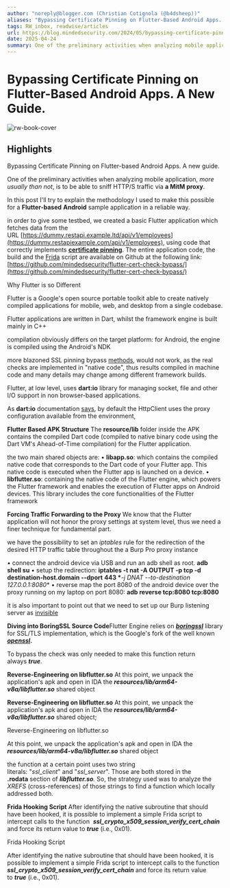 ```yaml
---
author: "noreply@blogger.com (Christian Cotignola (@b4dsheep))"
aliases: "Bypassing Certificate Pinning on Flutter-Based Android Apps. A New Guide."
tags: RW_inbox, readwise/articles
url: https://blog.mindedsecurity.com/2024/05/bypassing-certificate-pinning-on.html?__readwiseLocation=
date: 2025-04-24
summary: One of the preliminary activities when analyzing mobile application, more usually than not, is to be able to sniff HTTP/S traffic via a MitM proxy. This is quite straightforward in the case of naive applications, but can be quite challenging when applications use certificate pinning techniques. In this post I'll try to explain the methodology I used to make this possible for a Flutter-based Android sample application in a reliable way.IntroductionIt was indeed the need to bypass a certificate validation on a Flutter framework during a mobile application penetration testing activity for a customer of ours, that led to this research. As a first approach, as usual, we tried some of the specific exploits/bypasses we found on the web. Alas, in this case, they failed.Some of the main concepts that are going to be explained, actually, overlap in what those articles contain; what it differs is the technique used for identifying and hooking at runtime the routine used for certificate verification.While minimizing effort ...
---
```

# Bypassing Certificate Pinning on Flutter-Based Android Apps. A New Guide.

![rw-book-cover](https://blogger.googleusercontent.com/img/a/AVvXsEiLZOgVn35LqPDpfHUk6wcqLOjrvV6JioR2CPitS6-4WhuB6jSaudX8wXAwTaHk3U7ebucLS-R5vO6GRTF2dC-cjzUcm-qv1IQLhkB-zDUYLavj06fTkgqAbwsix1lSP2klyN8rqETtdsCcQFAv_FOKE9AGSNQ0TOyi3q5sxBSkyE_lhziAZbmO1DDnroxg=s72-c)

## Highlights


Bypassing Certificate Pinning on Flutter-based Android Apps. A new guide. [](https://read.readwise.io/read/01jqv0kkch82001mj0c0ew19bs)



One of the preliminary activities when analyzing mobile application, *more usually than not*, is to be able to sniff HTTP/S traffic via **a MitM proxy**. [](https://read.readwise.io/read/01jqv0kxqbmz0r6dk714exvaf6)



In this post I'll try to explain the methodology I used to make this possible for a **Flutter-based** **Android** sample application in a reliable way. [](https://read.readwise.io/read/01jqv0mcp8301ts2m0y1h1txkd)



in order to give some testbed, we created a basic Flutter application which fetches data from the URL [https://dummy.restapi.example.ltd/api/v1/employees](https://dummy.restapiexample.com/api/v1/employees), using code that correctly implements **[certificate pinning](https://owasp.org/www-community/controls/Certificate_and_Public_Key_Pinning)**.
 The entire application code, the build and the [Frida](https://frida.re/) script are available on Github at the following link:
 [https://github.com/mindedsecurity/flutter-cert-check-bypass/](https://github.com/mindedsecurity/flutter-cert-check-bypass/) [](https://read.readwise.io/read/01jqv0sxpe0q461m56808ey99s)



Why Flutter is so Different [](https://read.readwise.io/read/01jqv0wdhcwxwtya25tg1mevvh)



Flutter is a Google's open source portable toolkit able to create natively compiled applications for mobile, web, and desktop from a single codebase. [](https://read.readwise.io/read/01jqv0x1fb7e03ck8zq7fehy64)



Flutter applications are written in Dart, whilst the framework engine is built mainly in C++ [](https://read.readwise.io/read/01jqv0x8ywag0egttpehy5c0vh)



compilation obviously differs on the target platform: for Android, the engine is compiled using the Android's NDK [](https://read.readwise.io/read/01jqv0xqc5p1ej8c81ezxkganm)



more blazoned SSL pinning bypass [methods](https://mas.owasp.org/MASTG/techniques/android/MASTG-TECH-0012/), would not work, as the real checks are implemented in "native code", thus results compiled in machine code and many details may change among different framework builds. [](https://read.readwise.io/read/01jqv0ydjc21z6fprjkmzfggk2)



Flutter, at low level, uses **dart:io** library for managing socket, file and other I/O support in non browser-based applications. [](https://read.readwise.io/read/01jqv0z22ban0gr3vdbpajq263)



As **dart:io** documentation [says](https://api.dart.dev/stable/3.2.6/dart-io/HttpClient-class.html), by default the HttpClient uses the proxy configuration available from the environment, [](https://read.readwise.io/read/01jqv0zpemm84bqscjvwpxd4fc)



**Flutter Based APK Structure**
 The **resource/lib** folder inside the APK contains the compiled Dart code (compiled to native binary code using the Dart VM's Ahead-of-Time compilation) for the Flutter application. [](https://read.readwise.io/read/01jqv11d5vgmmnqq3vpqkevzxy)



the two main shared objects are:
 • **libapp.so**: which contains the compiled native code that corresponds to the Dart code of your Flutter app. This native code is executed when the Flutter app is launched on a device.
 • **libflutter.so**: containing the native code of the Flutter engine, which powers the Flutter framework and enables the execution of Flutter apps on Android devices. This library includes the core functionalities of the Flutter framework [](https://read.readwise.io/read/01jqv11n1par9r817d7z01qs5w)



**Forcing Traffic Forwarding to the Proxy**
 We know that the Flutter application will not honor the proxy settings at system level, thus we need a finer technique for fundamental part. [](https://read.readwise.io/read/01jqv14fa6vscff0xem6hyztat)



we have the possibility to set an *iptables* rule for the redirection of the desired HTTP traffic table throughout the a Burp Pro proxy instance [](https://read.readwise.io/read/01jqv14w4jdtm32jqq0g0t40e0)



• connect the android device via USB and run an adb shell as root. 
 **adb shell su**
 • setup the redirection: 
 **iptables -t nat -A OUTPUT -p tcp -d destination-host.domain --dport** **443 \****-j DNAT --to-destination 127.0.0.1:8080**
 • reverse map the port 8080 of the android device over the proxy running on my laptop on port 8080: 
 **adb reverse tcp:8080 tcp:8080** [](https://read.readwise.io/read/01jqv17qky7sckta54ax74stv8)



it is also important to point out that we need to set up our Burp listening server as [invisible](https://portswigger.net/burp/documentation/desktop/tools/proxy/invisible) [](https://read.readwise.io/read/01jqv19w3v1spx5ydxhmrr73dg)



**Diving into BoringSSL Source Code**Flutter Engine relies on **[*boringssl*](https://github.com/google/boringssl)** library for SSL/TLS implementation, which is the Google's fork of the well known **[*openssl*](https://www.openssl.org/).** [](https://read.readwise.io/read/01jqv1eax2nmvfmakcx7ngsg32)



To bypass the check was only needed to make this function return always ***true***. [](https://read.readwise.io/read/01jqv1ftja4fk3xdcsdwaghx8f)



**Reverse-Engineering on libflutter.so**
 At this point, we unpack the application's apk and open in IDA the ***resources/lib/arm64-v8a/libflutter.so*** shared object [](https://read.readwise.io/read/01jqv1gfjbm2czx95kx7s8y62v)



**Reverse-Engineering on libflutter.so**
 At this point, we unpack the application's apk and open in IDA the ***resources/lib/arm64-v8a/libflutter.so*** shared object; [](https://read.readwise.io/read/01jqv1gne2hx9jk4b1sh0mbvzc)



Reverse-Engineering on libflutter.so [](https://read.readwise.io/read/01jqv1j5b31w0aka1h12qappvk)



At this point, we unpack the application's apk and open in IDA the ***resources/lib/arm64-v8a/libflutter.so*** shared object [](https://read.readwise.io/read/01jqv1j8tt9p07nkptsvf8mzn8)



the function at a certain point uses two string literals: "*ssl_client*" and "*ssl_server*". Those are both stored in the **.rodata** section of ***libflutter.so**.* So, the strategy used was to analyze the *XREFS* (cross-references) of those strings to find a function which locally addressed both. [](https://read.readwise.io/read/01jqv1kczgba9xzggvy6jgyeke)



**Frida Hooking Script**
 After identifying the native subroutine that should have been hooked, it is possible to implement a simple Frida script to intercept calls to the function  ***ssl_crypto_x509_session_verify_cert_chain*** and force its return value to ***true*** (i.e., 0x01). [](https://read.readwise.io/read/01jqv1kxgbbbrcxz5m7zxqtpsm)



Frida Hooking Script [](https://read.readwise.io/read/01jqv1m0y39rabm9wfyj22bd38)



After identifying the native subroutine that should have been hooked, it is possible to implement a simple Frida script to intercept calls to the function  ***ssl_crypto_x509_session_verify_cert_chain*** and force its return value to ***true*** (i.e., 0x01). [](https://read.readwise.io/read/01jqv1m4ap1edfqstcxgge1d73)


